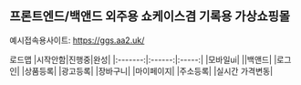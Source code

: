 ## 프론트엔드/백앤드 외주용 쇼케이스겸 기록용 가상쇼핑몰

예시접속용사이트: https://ggs.aa2.uk/

로드맵
|시작안함|진행중|완성|
|:-------:|:------:|:-----:|
|모바일ui|
||백앤드|
|로그인|
|상품등록|
|광고등록|
|장바구니|
|마이페이지|
|주소등록|
|실시간 가격변동|
